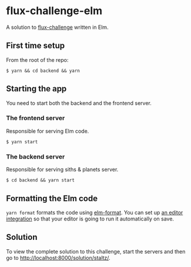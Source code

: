 # flux-challenge-elm

A solution to [flux-challenge](https://github.com/staltz/flux-challenge) written in Elm.

## First time setup

From the root of the repo:

```
$ yarn && cd backend && yarn
```

## Starting the app

You need to start both the backend and the frontend server.

### The frontend server

Responsible for serving Elm code.

```
$ yarn start
```

### The backend server

Responsible for serving siths & planets server.

```
$ cd backend && yarn start
```

## Formatting the Elm code

`yarn format` formats the code using [elm-format](https://github.com/avh4/elm-format). You can set
up [an editor integration](https://github.com/avh4/elm-format#editor-integration) so that your
editor is going to run it automatically on save.

## Solution

To view the complete solution to this challenge, start the servers and then go to
[http://localhost:8000/solution/staltz/](http://localhost:8000/solution/staltz/).
